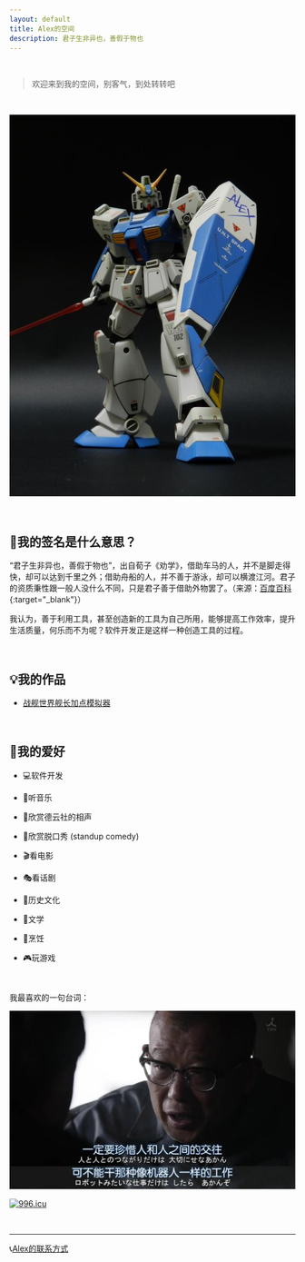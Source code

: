 ```yaml
---
layout: default
title: Alex的空间
description: 君子生非异也，善假于物也
---
```


<br />

> 欢迎来到我的空间，别客气，到处转转吧

<br />

![alexGundam](./images/alex.jpg)

<br />

## 📝我的签名是什么意思？
  
“君子生非异也，善假于物也”，出自荀子《劝学》，借助车马的人，并不是脚走得快，却可以达到千里之外；借助舟船的人，并不善于游泳，却可以横渡江河。君子的资质秉性跟一般人没什么不同，只是君子善于借助外物罢了。（来源：[百度百科](https://baike.baidu.com/item/%E5%96%84%E5%81%87%E4%BA%8E%E7%89%A9/5545115){:target="_blank"}）

我认为，善于利用工具，甚至创造新的工具为自己所用，能够提高工作效率，提升生活质量，何乐而不为呢？软件开发正是这样一种创造工具的过程。

<br />

## 💡我的作品

* [战舰世界舰长加点模拟器](./CapSkillSim.md)

<br />

## 🎡我的爱好

* 💻软件开发

* 🎵听音乐

* 🎤欣赏德云社的相声

* 🎤欣赏脱口秀 (standup comedy)

* 🎬看电影

* 🎭看话剧

* 📜历史文化

* 📖文学

* 🍲烹饪

* 🎮玩游戏

<br />

我最喜欢的一句台词：

![notRobot](./images/notARobot.jpg)

[![996.icu](https://img.shields.io/badge/link-996.icu-red.svg)](https://996.icu)

<br />

* * *

📞[Alex的联系方式](./ContactMe.md)

<br />

<br />

<br />

<br />

<br />